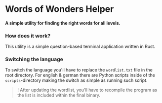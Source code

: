 # Words of Wonders Helper
#### A simple utility for finding the right words for all levels.

### How does it work?
This utility is a simple question-based terminal application written in Rust.

### Switching the language
To switch the language you'll have to replace the `wordlist.txt` file in the root directory. For english & german there are Python scripts inside of the `scripts`-directory making the switch as simple as running such script.

>! After updating the wordlist, you'll have to recompile the program as the list is included within the final binary.
